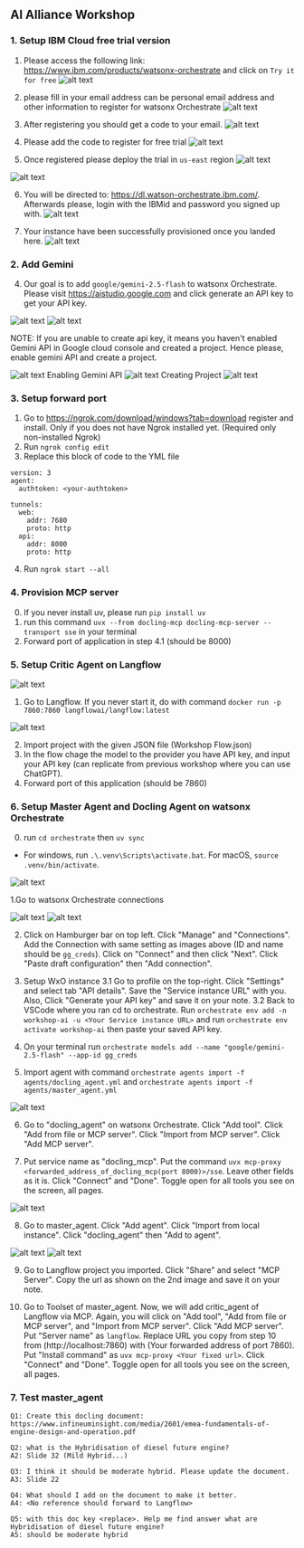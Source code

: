## AI Alliance Workshop

### 1. Setup IBM Cloud free trial version
1. Please access the following link:
https://www.ibm.com/products/watsonx-orchestrate and click on `Try it for free`
![alt text](assets/images/image.png)

2. please fill in your email address can be personal email address and other information to register for watsonx Orchestrate
![alt text](assets/images/image-1.png)


3. After registering you should get a code to your email.
![alt text](assets/images/image-2.png)

4. Please add the code to register for free trial
![alt text](assets/images/image-3.png)

5. Once registered please deploy the trial in `us-east` region
![alt text](assets/images/image-4.png)

![alt text](assets/images/image-5.png)

6. You will be directed to: https://dl.watson-orchestrate.ibm.com/. Afterwards please, login with the IBMid and password you signed up with.
![alt text](assets/images/image-7.png)

7. Your instance have been successfully provisioned once you landed here.
![alt text](assets/images/image-8.png)

### 2. Add Gemini
4. Our goal is to add `google/gemini-2.5-flash` to watsonx Orchestrate. Please visit https://aistudio.google.com and click generate an API key to get your API key.

![alt text](assets/images/getapikey.png)
![alt text](assets/images/success.png)

NOTE:
If you are unable to create api key, it means you haven't enabled Gemini API in Google cloud console and created a project. Hence please, enable gemini API and create a project.

![alt text](assets/images/unabletocreatekey.png)
Enabling Gemini API
![alt text](assets/images/enablegemini.png)
Creating Project
![alt text](assets/images/create-gcpproject.png)

### 3. Setup forward port
1. Go to https://ngrok.com/download/windows?tab=download register and install. Only if you does not have Ngrok installed yet.
(Required only non-installed Ngrok)
2. Run `ngrok config edit`
3. Replace this block of code to the YML file
```
version: 3
agent:
  authtoken: <your-authtoken>

tunnels:
  web:
    addr: 7680
    proto: http
  api:
    addr: 8000
    proto: http
```
4. Run `ngrok start --all`

### 4. Provision MCP server
0. If you never install uv, please run `pip install uv`
1. run this command `uvx --from docling-mcp docling-mcp-server --transport sse` in your terminal
2. Forward port of application in step 4.1 (should be 8000)

### 5. Setup Critic Agent on Langflow

![alt text](assets/step5/image.png)

1. Go to Langflow. If you never start it, do with command `docker run -p 7860:7860 langflowai/langflow:latest`

![alt text](assets/step5/image2.png)

2. Import project with the given JSON file (Workshop Flow.json)
3. In the flow chage the model to the provider you have API key, and input your API key (can replicate from previous workshop where you can use ChatGPT).
4. Forward port of this application (should be 7860)

### 6. Setup Master Agent and Docling Agent on watsonx Orchestrate

0. run `cd orchestrate` then `uv sync`
- For windows, run `.\.venv\Scripts\activate.bat`. For macOS, `source .venv/bin/activate`.

![alt text](assets/step6/image.png)

1.Go to watsonx Orchestrate connections

![alt text](assets/step6/image_1.png)
![alt text](assets/step6/image_2.png)

2. Click on Hamburger bar on top left. Click "Manage" and "Connections". Add the Connection with same setting as images above (ID and name should be `gg_creds`). Click on "Connect" and then click "Next". Click "Paste draft configuration" then "Add connection".

3. Setup WxO instance
3.1 Go to profile on the top-right. Click "Settings" and select tab "API details". Save the "Service instance URL" with you. Also, Click "Generate your API key" and save it on your note.
3.2 Back to VSCode where you ran cd to orchestrate. Run `orchestrate env add -n workshop-ai -u <Your Service instance URL>` and run `orchestrate env activate workshop-ai` then paste your saved API key.

5. On your terminal run `orchestrate models add --name "google/gemini-2.5-flash" --app-id gg_creds`

6. Import agent with command `orchestrate agents import -f agents/docling_agent.yml` and `orchestrate agents import -f agents/master_agent.yml`

![alt text](assets/step6/image6.png)

6. Go to "docling_agent" on watsonx Orchestrate. Click "Add tool". Click "Add from file or MCP server". Click "Import from MCP server". Click "Add MCP server".

7. Put service name as "docling_mcp". Put the command `uvx mcp-proxy <forwarded_address_of_docling_mcp(port 8000)>/sse`. Leave other fields as it is. Click "Connect" and "Done". Toggle open for all tools you see on the screen, all pages.

![alt text](assets/step6/image7.png)

8. Go to master_agent. Click "Add agent". Click "Import from local instance". Click "docling_agent" then "Add to agent".

![alt text](assets/step6/image8.png)
![alt text](assets/step6/image9.png)

9. Go to Langflow project you imported. Click "Share" and select "MCP Server". Copy the url as shown on the 2nd image and save it on your note. 

10. Go to Toolset of master_agent. Now, we will add critic_agent of Langflow via MCP. Again, you will click on "Add tool", "Add from file or MCP server", and "Import from MCP server". Click "Add MCP server". Put "Server name" as `langflow`. Replace URL you copy from step 10 from (http://localhost:7860) with (Your forwarded address of port 7860). Put "Install command" as `uvx mcp-proxy <Your fixed url>`. Click "Connect" and "Done". Toggle open for all tools you see on the screen, all pages. 

### 7. Test master_agent
```
Q1: Create this docling document: https://www.infineuminsight.com/media/2601/emea-fundamentals-of-engine-design-and-operation.pdf
```
```
Q2: what is the Hybridisation of diesel future engine?
A2: Slide 32 (Mild Hybrid...)
```
```
Q3: I think it should be moderate hybrid. Please update the document.
A3: Slide 22
```
```
Q4: What should I add on the document to make it better.
A4: <No reference should forward to Langflow>
```
```
Q5: with this doc key <replace>. Help me find answer what are Hybridisation of diesel future engine?
A5: should be moderate hybrid
```


